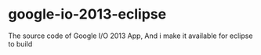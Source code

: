 google-io-2013-eclipse
======================

The source code of Google I/O 2013 App, And  i make it available for eclipse to build 
